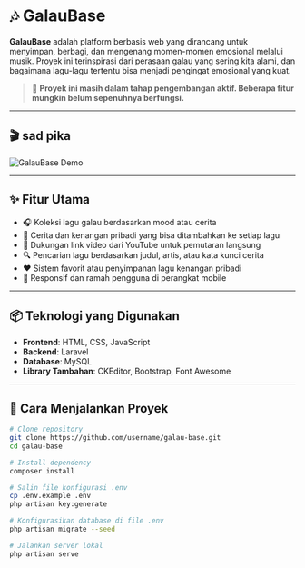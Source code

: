 # 🎶 GalauBase

**GalauBase** adalah platform berbasis web yang dirancang untuk menyimpan, berbagi, dan mengenang momen-momen emosional melalui musik. Proyek ini terinspirasi dari perasaan galau yang sering kita alami, dan bagaimana lagu-lagu tertentu bisa menjadi pengingat emosional yang kuat.

> 🚧 **Proyek ini masih dalam tahap pengembangan aktif. Beberapa fitur mungkin belum sepenuhnya berfungsi.**

---

## 🎬 sad pika

![GalauBase Demo](https://gifsec.com/wp-content/uploads/2022/09/sad-gif-1.gif)

---

## ✨ Fitur Utama

- 🎧 Koleksi lagu galau berdasarkan mood atau cerita  
- 📖 Cerita dan kenangan pribadi yang bisa ditambahkan ke setiap lagu  
- 📼 Dukungan link video dari YouTube untuk pemutaran langsung  
- 🔍 Pencarian lagu berdasarkan judul, artis, atau kata kunci cerita  
- ❤️ Sistem favorit atau penyimpanan lagu kenangan pribadi  
- 📱 Responsif dan ramah pengguna di perangkat mobile  

---

## 📦 Teknologi yang Digunakan

- **Frontend**: HTML, CSS, JavaScript  
- **Backend**: Laravel  
- **Database**: MySQL  
- **Library Tambahan**: CKEditor, Bootstrap, Font Awesome  

---

## 🚀 Cara Menjalankan Proyek

```bash
# Clone repository
git clone https://github.com/username/galau-base.git
cd galau-base

# Install dependency
composer install

# Salin file konfigurasi .env
cp .env.example .env
php artisan key:generate

# Konfigurasikan database di file .env
php artisan migrate --seed

# Jalankan server lokal
php artisan serve
